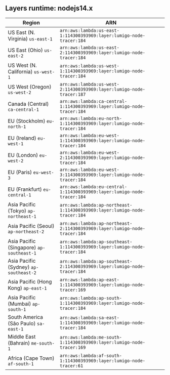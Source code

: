 Layers runtime: nodejs14.x
----
| Region | ARN |
| --- | --- |
|US East (N. Virginia)  `us-east-1`|`arn:aws:lambda:us-east-1:114300393969:layer:lumigo-node-tracer:184`|
|US East (Ohio)  `us-east-2`|`arn:aws:lambda:us-east-2:114300393969:layer:lumigo-node-tracer:184`|
|US West (N. California)  `us-west-1`|`arn:aws:lambda:us-west-1:114300393969:layer:lumigo-node-tracer:184`|
|US West (Oregon)  `us-west-2`|`arn:aws:lambda:us-west-2:114300393969:layer:lumigo-node-tracer:187`|
|Canada (Central)  `ca-central-1`|`arn:aws:lambda:ca-central-1:114300393969:layer:lumigo-node-tracer:184`|
|EU (Stockholm)  `eu-north-1`|`arn:aws:lambda:eu-north-1:114300393969:layer:lumigo-node-tracer:184`|
|EU (Ireland)  `eu-west-1`|`arn:aws:lambda:eu-west-1:114300393969:layer:lumigo-node-tracer:184`|
|EU (London)  `eu-west-2`|`arn:aws:lambda:eu-west-2:114300393969:layer:lumigo-node-tracer:184`|
|EU (Paris)  `eu-west-3`|`arn:aws:lambda:eu-west-3:114300393969:layer:lumigo-node-tracer:184`|
|EU (Frankfurt)  `eu-central-1`|`arn:aws:lambda:eu-central-1:114300393969:layer:lumigo-node-tracer:184`|
|Asia Pacific (Tokyo)  `ap-northeast-1`|`arn:aws:lambda:ap-northeast-1:114300393969:layer:lumigo-node-tracer:184`|
|Asia Pacific (Seoul)  `ap-northeast-2`|`arn:aws:lambda:ap-northeast-2:114300393969:layer:lumigo-node-tracer:184`|
|Asia Pacific (Singapore)  `ap-southeast-1`|`arn:aws:lambda:ap-southeast-1:114300393969:layer:lumigo-node-tracer:184`|
|Asia Pacific (Sydney)  `ap-southeast-2`|`arn:aws:lambda:ap-southeast-2:114300393969:layer:lumigo-node-tracer:184`|
|Asia Pacific (Hong Kong)  `ap-east-1`|`arn:aws:lambda:ap-east-1:114300393969:layer:lumigo-node-tracer:169`|
|Asia Pacific (Mumbai)  `ap-south-1`|`arn:aws:lambda:ap-south-1:114300393969:layer:lumigo-node-tracer:184`|
|South America (São Paulo)  `sa-east-1`|`arn:aws:lambda:sa-east-1:114300393969:layer:lumigo-node-tracer:184`|
|Middle East (Bahrain)  `me-south-1`|`arn:aws:lambda:me-south-1:114300393969:layer:lumigo-node-tracer:169`|
|Africa (Cape Town)  `af-south-1`|`arn:aws:lambda:af-south-1:114300393969:layer:lumigo-node-tracer:61`|
